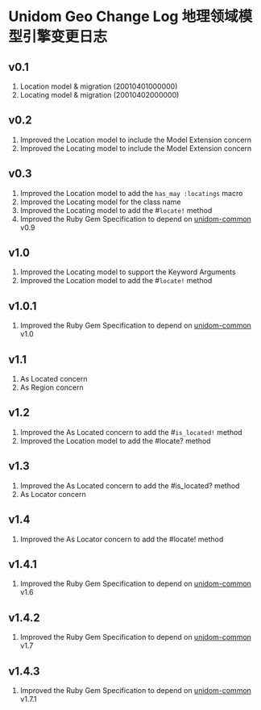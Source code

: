 # Unidom Geo Change Log 地理领域模型引擎变更日志

## v0.1
1. Location model & migration (20010401000000)
2. Locating model & migration (20010402000000)

## v0.2
1. Improved the Location model to include the Model Extension concern
2. Improved the Locating model to include the Model Extension concern

## v0.3
1. Improved the Location model to add the ``has_may :locatings`` macro
2. Improved the Locating model for the class name
3. Improved the Locating model to add the #``locate!`` method
4. Improved the Ruby Gem Specification to depend on [unidom-common](https://github.com/topbitdu/unidom-common) v0.9

## v1.0
1. Improved the Locating model to support the Keyword Arguments
2. Improved the Location model to add the #``locate!`` method

## v1.0.1
1. Improved the Ruby Gem Specification to depend on [unidom-common](https://github.com/topbitdu/unidom-common) v1.0

## v1.1
1. As Located concern
2. As Region concern

## v1.2
1. Improved the As Located concern to add the #``is_located!`` method
2. Improved the Location model to add the #locate? method

## v1.3
1. Improved the As Located concern to add the #is_located? method
2. As Locator concern

## v1.4
1. Improved the As Locator concern to add the #locate! method

## v1.4.1
1. Improved the Ruby Gem Specification to depend on [unidom-common](https://github.com/topbitdu/unidom-common) v1.6

## v1.4.2
1. Improved the Ruby Gem Specification to depend on [unidom-common](https://github.com/topbitdu/unidom-common) v1.7

## v1.4.3
1. Improved the Ruby Gem Specification to depend on [unidom-common](https://github.com/topbitdu/unidom-common) v1.7.1
